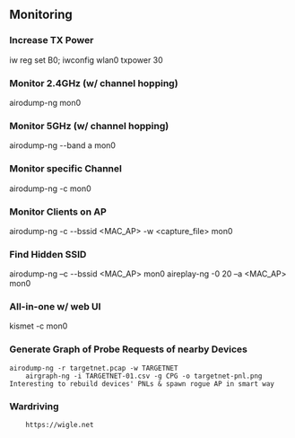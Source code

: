## Monitoring
### Increase TX Power
iw reg set B0; iwconfig wlan0 txpower 30

### Monitor 2.4GHz (w/ channel hopping)
airodump-ng mon0

### Monitor 5GHz (w/ channel hopping)
airodump-ng --band a mon0

### Monitor specific Channel
airodump-ng -c <channel> mon0

### Monitor Clients on AP
airodump-ng -c <channel> --bssid <MAC_AP> -w <capture_file> mon0

### Find Hidden SSID
airodump-ng –c <channel> --bssid <MAC_AP> mon0
aireplay-ng -0 20 –a <MAC_AP> mon0 

### All-in-one w/ web UI
kismet -c mon0

### Generate Graph of Probe Requests of nearby Devices
	airodump-ng -r targetnet.pcap -w TARGETNET
        airgraph-ng -i TARGETNET-01.csv -g CPG -o targetnet-pnl.png
	Interesting to rebuild devices' PNLs & spawn rogue AP in smart way

### Wardriving
		https://wigle.net
